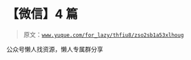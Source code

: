 # 【微信】4 篇

> 原文：[`www.yuque.com/for_lazy/thfiu8/zso2sb1a53xlhoug`](https://www.yuque.com/for_lazy/thfiu8/zso2sb1a53xlhoug)



公众号懒人找资源，懒人专属群分享